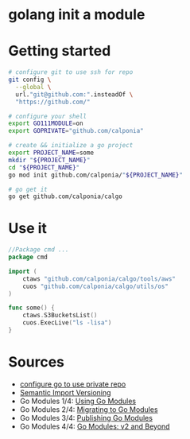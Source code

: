 # golang init a module

# Getting started
```sh
# configure git to use ssh for repo
git config \
  --global \
  url."git@github.com:".insteadOf \
  "https://github.com/"

# configure your shell
export GO111MODULE=on
export GOPRIVATE="github.com/calponia"

# create && initialize a go project
export PROJECT_NAME=some
mkdir "${PROJECT_NAME}"
cd "${PROJECT_NAME}"
go mod init github.com/calponia/"${PROJECT_NAME}"

# go get it
go get github.com/calponia/calgo
```

# Use it
```go
//Package cmd ...
package cmd

import (
	ctaws "github.com/calponia/calgo/tools/aws"
	cuos "github.com/calponia/calgo/utils/os"
)

func some() {
	ctaws.S3BucketsList()
	cuos.ExecLive("ls -lisa")
}
```

# Sources
- [configure go to use private repo](https://medium.com/cloud-native-the-gathering/go-modules-with-private-git-repositories-dfe795068db4)
- [Semantic Import Versioning](https://research.swtch.com/vgo-import)
- Go Modules 1/4: [Using Go Modules](https://blog.golang.org/using-go-modules)
- Go Modules 2/4: [Migrating to Go Modules](https://blog.golang.org/migrating-to-go-modules)
- Go Modules 3/4: [Publishing Go Modules](https://blog.golang.org/publishing-go-modules)
- Go Modules 4/4: [Go Modules: v2 and Beyond](https://blog.golang.org/v2-go-modules)
